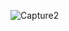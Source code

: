 ![Capture2](https://user-images.githubusercontent.com/106530260/199135253-d0710b94-d9f1-4899-83d0-6f6f8f592352.PNG)

